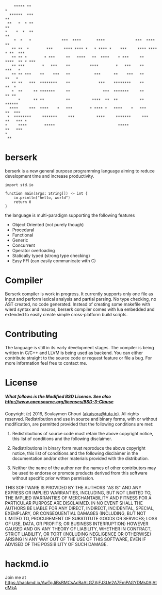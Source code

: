 ```
    ***** **                                                              *
  ******  ***                                                            **
 **   *  * **                                                            **
*    *  *  **                                                            **
    *  *   *              ***  ****       ****              ***  ****    **
   ** **  *        ***     **** **** *   * **** *    ***     **** **** * **  ***
   ** ** *        * ***     **   ****   **  ****    * ***     **   ****  ** * ***
   ** ***        *   ***    **         ****        *   ***    **         ***   *
   ** ** ***    **    ***   **           ***      **    ***   **         **   *
   ** **   ***  ********    **             ***    ********    **         **  *
   *  **     ** *******     **               ***  *******     **         ** **
      *      ** **          **          ****  **  **          **         ******
  ****     ***  ****    *   ***        * **** *   ****    *   ***        **  ***
 *  ********     *******     ***          ****     *******     ***       **   *** *
*     ****        *****                             *****                 **   ***
*
 **
```

# berserk
berserk is a new general purpose programming language aiming to reduce development time and increase productivity.

```
import std.io

function main(args: String[]) -> int {
	io.println("hello, world")
	return 0
}
```

the language is multi-paradigm supporting the following features
   - Object Oriented (not purely though)
   - Procedural
   - Functional 
   - Generic
   - Concurrent
   - Operator overloading
   - Statically typed (strong type checking)
   - Easy FFI (can easily communicate with C)

# Compiler
Berserk compiler is work in progress. It currently supports only one file as input and perform lexical analysis and partial parsing. No type checking, no AST created, no code generated.
Instead of creating some makefile with wierd syntax and macros, berserk compiler comes with lua embedded and extended to easily create simple cross-platform build scripts.

# Contributing
The language is still in its early development stages. The compiler is being written in C/C++ and LLVM is being used as backend. You can either contribute straight to the source code or request feature or file a bug. For more information feel free to contact me.

# License
##### What follows is the Modified BSD License. See also http://www.opensource.org/licenses/BSD-3-Clause
Copyright (c) 2016, Soulaymen Chouri (akaisora@tuta.io). All rights reserved.
Redistribution and use in source and binary forms, with or without modification, are permitted provided that the following conditions are met:

1. Redistributions of source code must retain the above copyright notice, this list of conditions and the following disclaimer.

2. Redistributions in binary form must reproduce the above copyright notice, this list of conditions and the following disclaimer in the documentation and/or other materials provided with the distribution.

3. Neither the name of the author nor the names of other contributors may be used to endorse or promote products derived from this software without specific prior written permission.

THIS SOFTWARE IS PROVIDED BY THE AUTHORS "AS IS" AND ANY EXPRESS OR IMPLIED WARRANTIES, INCLUDING, BUT NOT LIMITED TO, THE IMPLIED WARRANTIES OF MERCHANTABILITY AND FITNESS FOR A PARTICULAR PURPOSE ARE DISCLAIMED. IN NO EVENT SHALL THE AUTHORS BE LIABLE FOR ANY DIRECT, INDIRECT, INCIDENTAL, SPECIAL, EXEMPLARY, OR CONSEQUENTIAL DAMAGES (INCLUDING, BUT NOT LIMITED TO, PROCUREMENT OF SUBSTITUTE GOODS OR SERVICES; LOSS OF USE, DATA, OR PROFITS; OR BUSINESS INTERRUPTION) HOWEVER CAUSED AND ON ANY THEORY OF LIABILITY, WHETHER IN CONTRACT, STRICT LIABILITY, OR TORT (INCLUDING NEGLIGENCE OR OTHERWISE) ARISING IN ANY WAY OUT OF THE USE OF THIS SOFTWARE, EVEN IF ADVISED OF THE POSSIBILITY OF SUCH DAMAGE.
 
# hackmd.io
Join me at https://hackmd.io/AwTgJiBsBMCsAcBaALGZAjFJ3Ue2A7EmPAGYDMs0AjAtdMkA
